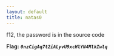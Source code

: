 ```yaml
---
layout: default
title: natas0
---
```




f12, the password is in the source code

**Flag:** ***`0nzCigAq7t2iALyvU9xcHlYN4MlkIwlq`*** 

